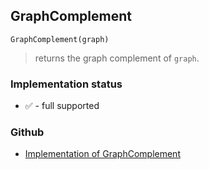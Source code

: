## GraphComplement

``` 
GraphComplement(graph)
```

> returns the graph complement of `graph`.
 
  






### Implementation status

* &#x2705; - full supported

### Github

* [Implementation of GraphComplement](https://github.com/axkr/symja_android_library/blob/master/symja_android_library/matheclipse-core/src/main/java/org/matheclipse/core/builtin/GraphFunctions.java#L206) 
